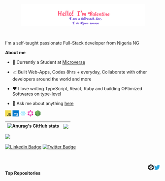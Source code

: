 <p align="center"><a href="https://V-Blaze.github.io"><img width="80%" alt="Hello, I'm Valentine.A full Stack Dev. I do open source!" src="./assets/gh-readme-header.png" /></a></p>

<br />

I'm a self-taught passionate Full-Stack developer from Nigeria NG

**About me**

- 💼 Currently a Student at [Microverse](http://microverse.org/)

- 📈 Built Web-Apps, Codes 8hrs + everyday, Collaborate with other developers around the world and more

- ❤️ I love writing TypeScript, React, Ruby and building OPtimized Softwares on type-level

- 💬 Ask me about anything [here](https://github.com/V-Blaze/V-Blaze/issues)

<code><img height="20" alt="javascript" src="https://raw.githubusercontent.com/github/explore/80688e429a7d4ef2fca1e82350fe8e3517d3494d/topics/javascript/javascript.png"></code>
<code><img height="20" alt="typescript" src="https://raw.githubusercontent.com/github/explore/80688e429a7d4ef2fca1e82350fe8e3517d3494d/topics/typescript/typescript.png"></code>
<code><img height="20" alt="react" src="https://raw.githubusercontent.com/github/explore/80688e429a7d4ef2fca1e82350fe8e3517d3494d/topics/react/react.png"></code>
<code><img height="20" alt="graphql" src="https://raw.githubusercontent.com/github/explore/5c058a388828bb5fde0bcafd4bc867b5bb3f26f3/topics/graphql/graphql.png"></code>
<code><img height="20" alt="nodejs" src="https://raw.githubusercontent.com/github/explore/80688e429a7d4ef2fca1e82350fe8e3517d3494d/topics/nodejs/nodejs.png"></code>    


| ![Anurag's GitHub stats](https://github-readme-stats.vercel.app/api?username=V-Blaze&show_icons=true&theme=radical) | <a href="https://github.com/V-Blaze/github-readme-stats"><img align="center" src="https://github-readme-stats.vercel.app/api/top-langs/?username=V-Blaze&layout=compact&theme=buefy&hide_border=true" /></a> |
| ------------- | ------------- |


<p><img src="https://media.giphy.com/media/XGma2iRIHTKkwqRkFl/giphy.gif" width="50"></p>

[![Linkedin Badge](https://img.shields.io/badge/-Valentine%Blaze-blue?style=flat-square&logo=Linkedin&logoColor=white&link=https://www.linkedin.com/in/valentine-blaze/)](https://www.linkedin.com/in/valentine-blaze/)
[![Twitter Badge](https://img.shields.io/badge/-@V_Blaze_-1ca0f1?style=flat-square&labelColor=1ca0f1&logo=twitter&logoColor=white&link=https://twitter.com/blaze_valentine)](https://twitter.com/blaze_valentine)



<br />
<br />

<a href="https://twitter.com/blaze_valentine">
  <img align="right" alt="blaze_valentine | Twitter" width="21px" src="./assets/twitter.svg" />
</a>
<a href="https://www.linkedin.com/in/valentine-blaze/">
  <img align="right" alt="blaze_valentine | CodeSandbox" width="20px" src="./assets/codesandbox.svg" />
</a>

#### Top Repositories
